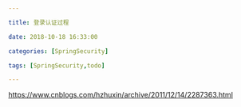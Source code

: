 ```yaml
---

title: 登录认证过程

date: 2018-10-18 16:33:00

categories: [SpringSecurity]

tags: [SpringSecurity,todo]

---
```






<!--more-->

https://www.cnblogs.com/hzhuxin/archive/2011/12/14/2287363.html